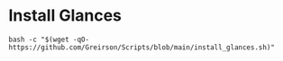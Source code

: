 

# Install Glances

`bash -c "$(wget -qO- https://github.com/Greirson/Scripts/blob/main/install_glances.sh)"`